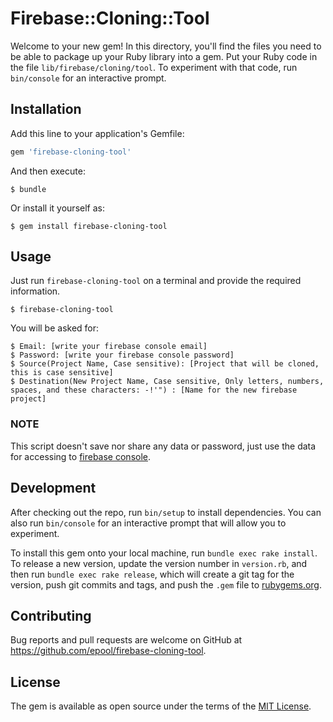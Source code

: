 # Firebase::Cloning::Tool

Welcome to your new gem! In this directory, you'll find the files you need to be able to package up your Ruby library into a gem. Put your Ruby code in the file `lib/firebase/cloning/tool`. To experiment with that code, run `bin/console` for an interactive prompt.

## Installation

Add this line to your application's Gemfile:

```ruby
gem 'firebase-cloning-tool'
```

And then execute:

    $ bundle

Or install it yourself as:

    $ gem install firebase-cloning-tool

## Usage

Just run `firebase-cloning-tool` on a terminal and provide the required information.

    $ firebase-cloning-tool

You will be asked for:

    $ Email: [write your firebase console email]
    $ Password: [write your firebase console password]
    $ Source(Project Name, Case sensitive): [Project that will be cloned, this is case sensitive]
    $ Destination(New Project Name, Case sensitive, Only letters, numbers, spaces, and these characters: -!'") : [Name for the new firebase project]

### NOTE

This script doesn't save nor share any data or password, just use the data for accessing to [firebase console](console.firebase.google.com).

## Development

After checking out the repo, run `bin/setup` to install dependencies. You can also run `bin/console` for an interactive prompt that will allow you to experiment.

To install this gem onto your local machine, run `bundle exec rake install`. To release a new version, update the version number in `version.rb`, and then run `bundle exec rake release`, which will create a git tag for the version, push git commits and tags, and push the `.gem` file to [rubygems.org](https://rubygems.org).

## Contributing

Bug reports and pull requests are welcome on GitHub at https://github.com/epool/firebase-cloning-tool.


## License

The gem is available as open source under the terms of the [MIT License](http://opensource.org/licenses/MIT).

